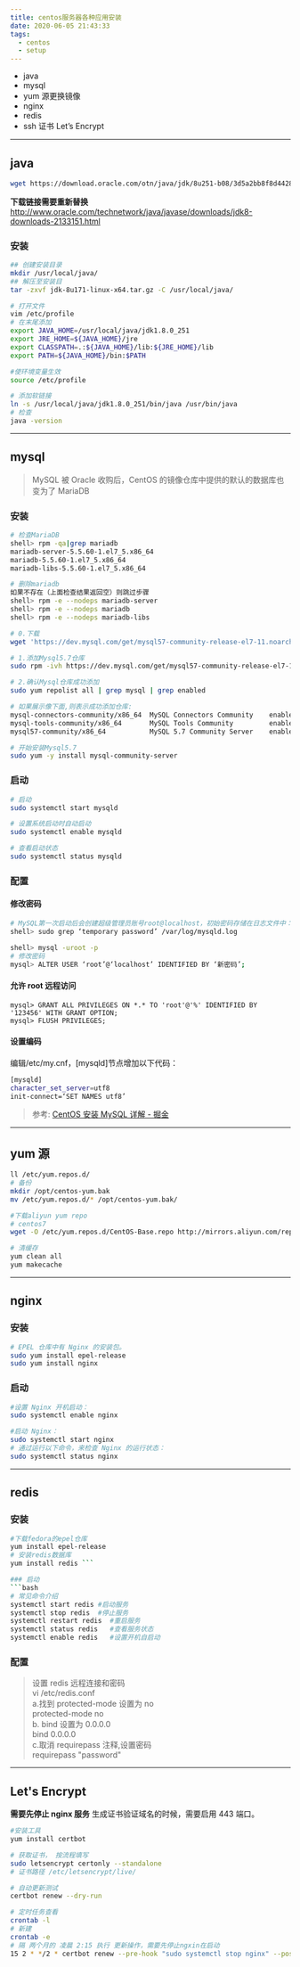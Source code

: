```yaml
---
title: centos服务器各种应用安装
date: 2020-06-05 21:43:33
tags:
  - centos
  - setup
---
```


- java
- mysql
- yum 源更换镜像
- nginx
- redis
- ssh 证书 Let’s Encrypt

---

## java

```bash
wget https://download.oracle.com/otn/java/jdk/8u251-b08/3d5a2bb8f8d4428bbe94aed7ec7ae784/jdk-8u251-linux-x64.tar.gz\?AuthParam\=1591100127_ba63c8b31debe96353a7ee64662e8a2f
```

**下载链接需要重新替换**
http://www.oracle.com/technetwork/java/javase/downloads/jdk8-downloads-2133151.html

### 安装

```bash
## 创建安装目录
mkdir /usr/local/java/
## 解压至安装目
tar -zxvf jdk-8u171-linux-x64.tar.gz -C /usr/local/java/

# 打开文件
vim /etc/profile
# 在末尾添加
export JAVA_HOME=/usr/local/java/jdk1.8.0_251
export JRE_HOME=${JAVA_HOME}/jre
export CLASSPATH=.:${JAVA_HOME}/lib:${JRE_HOME}/lib
export PATH=${JAVA_HOME}/bin:$PATH

#使环境变量生效
source /etc/profile

# 添加软链接
ln -s /usr/local/java/jdk1.8.0_251/bin/java /usr/bin/java
# 检查
java -version
```

---

## mysql

> MySQL 被 Oracle 收购后，CentOS 的镜像仓库中提供的默认的数据库也变为了 MariaDB

### 安装

```bash
# 检查MariaDB
shell> rpm -qa|grep mariadb
mariadb-server-5.5.60-1.el7_5.x86_64
mariadb-5.5.60-1.el7_5.x86_64
mariadb-libs-5.5.60-1.el7_5.x86_64

# 删除mariadb
如果不存在（上面检查结果返回空）则跳过步骤
shell> rpm -e --nodeps mariadb-server
shell> rpm -e --nodeps mariadb
shell> rpm -e --nodeps mariadb-libs

# 0.下载
wget 'https://dev.mysql.com/get/mysql57-community-release-el7-11.noarch.rpm'

# 1.添加Mysql5.7仓库
sudo rpm -ivh https://dev.mysql.com/get/mysql57-community-release-el7-11.noarch.rpm

# 2.确认Mysql仓库成功添加
sudo yum repolist all | grep mysql | grep enabled

# 如果展示像下面,则表示成功添加仓库:
mysql-connectors-community/x86_64  MySQL Connectors Community    enabled:     51
mysql-tools-community/x86_64       MySQL Tools Community         enabled:     63
mysql57-community/x86_64           MySQL 5.7 Community Server    enabled:    267

# 开始安装Mysql5.7
sudo yum -y install mysql-community-server

```

### 启动

```bash
# 启动
sudo systemctl start mysqld

# 设置系统启动时自动启动
sudo systemctl enable mysqld

# 查看启动状态
sudo systemctl status mysqld
```

### 配置

#### 修改密码

```bash
# MySQL第一次启动后会创建超级管理员账号root@localhost，初始密码存储在日志文件中：
shell> sudo grep ‘temporary password’ /var/log/mysqld.log

shell> mysql -uroot -p
# 修改密码
mysql> ALTER USER ‘root’@‘localhost’ IDENTIFIED BY ‘新密码’;
```

#### 允许 root 远程访问

```
mysql> GRANT ALL PRIVILEGES ON *.* TO 'root'@'%' IDENTIFIED BY '123456' WITH GRANT OPTION;
mysql> FLUSH PRIVILEGES;
```

#### 设置编码

编辑/etc/my.cnf，[mysqld]节点增加以下代码：

```bash
[mysqld]
character_set_server=utf8
init-connect=‘SET NAMES utf8’
```

> 参考: [CentOS 安装 MySQL 详解 - 掘金](https://juejin.im/post/5d07cf13f265da1bd522cfb6#heading-24)

---

## yum 源

```bash
ll /etc/yum.repos.d/
# 备份
mkdir /opt/centos-yum.bak
mv /etc/yum.repos.d/* /opt/centos-yum.bak/

#下载aliyun yum repo
# centos7
wget -O /etc/yum.repos.d/CentOS-Base.repo http://mirrors.aliyun.com/repo/Centos-7.repo

# 清缓存
yum clean all
yum makecache
```

---

## nginx

### 安装

```bash
# EPEL 仓库中有 Nginx 的安装包。
sudo yum install epel-release
sudo yum install nginx
```

### 启动

```bash
#设置 Nginx 开机启动：
sudo systemctl enable nginx

#启动 Nginx：
sudo systemctl start nginx
# 通过运行以下命令，来检查 Nginx 的运行状态：
sudo systemctl status nginx
```

---

## redis

### 安装

````bash
#下载fedora的epel仓库
yum install epel-release
# 安装redis数据库
yum install redis ```

### 启动
```bash
# 常见命令介绍
systemctl start redis #启动服务 
systemctl stop redis  #停止服务
systemctl restart redis  #重启服务
systemctl status redis   #查看服务状态
systemctl enable redis   #设置开机自启动
````

### 配置

> 设置 redis 远程连接和密码  
> vi /etc/redis.conf  
> a.找到 protected-mode 设置为 no  
>  protected-mode no  
> b. bind 设置为 0.0.0.0  
>  bind 0.0.0.0  
> c.取消 requirepass 注释,设置密码  
>  requirepass "password"

---

## Let's Encrypt

**需要先停止 nginx 服务**
生成证书验证域名的时候，需要启用 443 端口。

```bash
#安装工具
yum install certbot

# 获取证书， 按流程填写
sudo letsencrypt certonly --standalone
# 证书路径 /etc/letsencrypt/live/

# 自动更新测试
certbot renew --dry-run

# 定时任务查看
crontab -l
# 新建
crontab -e
# 隔 两个月的 凌晨 2:15 执行 更新操作，需要先停止ngxin在启动
15 2 * */2 * certbot renew --pre-hook "sudo systemctl stop nginx" --post-hook "sudo systemctl start nginx"  >> /var/log/certbot-renew.log

```
